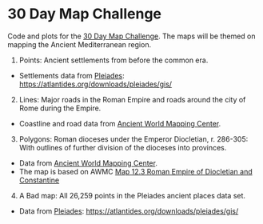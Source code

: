 # 30 Day Map Challenge

<!-- badges: start -->
<!-- badges: end -->

Code and plots for the [30 Day Map Challenge](https://30daymapchallenge.com). The maps will be themed on mapping the Ancient Mediterranean region.

1. Points: Ancient settlements from before the common era.
  - Settlements data from [Pleiades](https://pleiades.stoa.org): https://atlantides.org/downloads/pleiades/gis/
2. Lines: Major roads in the Roman Empire and roads around the city of Rome during the Empire.
  - Coastline and road data from [Ancient World Mapping Center](https://github.com/AWMC/geodata).
3. Polygons: Roman dioceses under the Emperor Diocletian, r. 286-305: With outlines of further division of the dioceses into provinces.
  - Data from [Ancient World Mapping Center](https://github.com/AWMC/geodata).
  - The map is based on AWMC [Map 12.3 Roman Empire of Diocletian and Constantine](http://awmc.unc.edu/wordpress/wp-content/uploads/2012/09/12-3_Roman_Empire_of_Diocletian_and_Constantine.pdf)
4. A Bad map: All 26,259 points in the Pleiades ancient places data set.
  - Data from [Pleiades](https://pleiades.stoa.org): https://atlantides.org/downloads/pleiades/gis/
